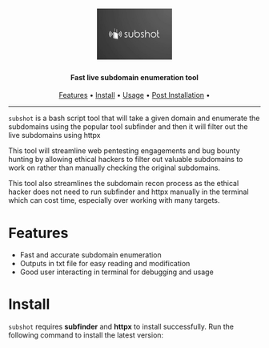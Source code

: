 <h1 align="center">
  <img src="static/subshotlogo.jpg" alt="subshot" width="150px">
  <br>
</h1>

<h4 align="center">Fast live subdomain enumeration tool</h4>

<p align="center">
  <a href="#features">Features</a> •
  <a href="#installation">Install</a> •
  <a href="#running-subshot">Usage</a> •
  <a href="#post-installation-instructions">Post Installation</a> •
</p>


---

`subshot` is a bash script tool that will take a given domain and enumerate the subdomains using the popular tool subfinder and then it will filter out the live subdomains using httpx

This tool will streamline web pentesting engagements and bug bounty hunting by allowing ethical hackers to filter out valuable subdomains to work on rather than manually checking the original subdomains.

This tool also streamlines the subdomain recon process as the ethical hacker does not need to run subfinder and httpx manually in the terminal which can cost time, especially over working with many targets.

# Features

- Fast and accurate subdomain enumeration
- Outputs in txt file for easy reading and modification
- Good user interacting in terminal for debugging and usage

# Install

`subshot` requires **subfinder** and **httpx** to install successfully. Run the following command to install the latest version:


